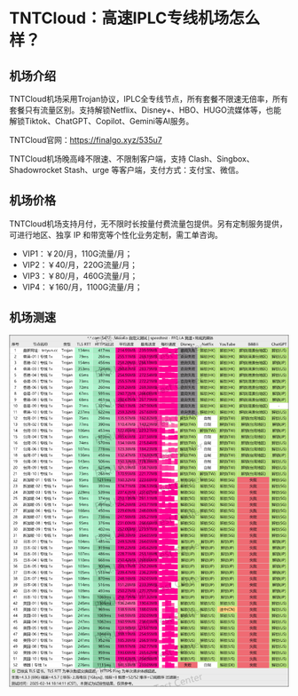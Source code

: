 # TNTCloud：高速IPLC专线机场怎么样？

## 机场介绍

TNTCloud机场采用Trojan协议，IPLC全专线节点，所有套餐不限速无倍率，所有套餐只有流量区别。支持解锁Netflix、Disney+、HBO、HUGO流媒体等，也能解锁Tiktok、ChatGPT、Copilot、Gemini等AI服务。

TNTCloud官网：https://finalgo.xyz/535u7

TNTCloud机场晚高峰不限速、不限制客户端，支持 Clash、Singbox、Shadowrocket Stash、urge 等客户端，支付方式：支付宝、微信。

## 机场价格

TNTCloud机场支持月付，无不限时长按量付费流量包提供。另有定制服务提供，可进行地区、独享 IP 和带宽等个性化业务定制，需工单咨询。

- VIP1：￥20/月，110G流量/月；
- VIP2：￥40/月，220G流量/月；
- VIP3：￥80/月，460G流量/月；
- VIP4：￥160/月，1100G流量/月；

## 机场测速
![](https://raw.githubusercontent.com/tizibaike/TNTCloud/refs/heads/main/images/5472.png)
